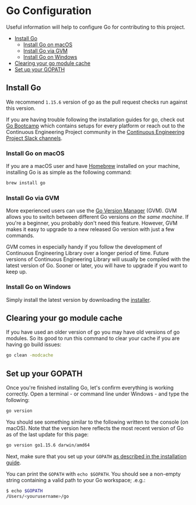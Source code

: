 # Go Configuration
Useful information will help to configure Go for contributing to this project.

- [Install Go](#Install-Go)
    * [Install Go on macOS](#Install-Go-on-macOS)
    * [Install Go via GVM](#Install-Go-via-GVM)
    * [Install Go on Windows](#Install-Go-on-Windows)
- [Clearing your go module cache](#Clearing-your-go-module-cache)
- [Set up your GOPATH](#Set-up-your-GOPATH)


## Install Go
We recommend `1.15.6` version of go as the pull request checks run against this version.

If you are having trouble following the installation guides for go, check out [Go Bootcamp](http://www.golangbootcamp.com/book/get_setup) which contains setups for every platform or reach out to the Continuous Engineering Project community in the [Continuous Engineering Project Slack channels](https://continuousengproject.slack.com).

### Install Go on macOS
If you are a macOS user and have [Homebrew](https://brew.sh/) installed on your machine, installing Go is as simple as the following command:

```sh
brew install go
```

### Install Go via GVM
More experienced users can use the [Go Version Manager](https://github.com/moovweb/gvm) (GVM). GVM allows you to switch between different Go versions *on the same machine*. If you're a beginner, you probably don't need this feature. However, GVM makes it easy to upgrade to a new released Go version with just a few commands.

GVM comes in especially handy if you follow the development of Continuous Engineering Library over a longer period of time. Future versions of Continuous Engineering Library will usually be compiled with the latest version of Go. Sooner or later, you will have to upgrade if you want to keep up.

### Install Go on Windows
Simply install the latest version by downloading the [installer](https://golang.org/dl/).


## Clearing your go module cache
If you have used an older version of go you may have old versions of go modules. So its good to run this command to clear your cache if you are having go build issues:

```sh
go clean -modcache
```


## Set up your GOPATH
Once you're finished installing Go, let's confirm everything is working correctly. Open a terminal - or command line under Windows - and type the following:

```sh
go version
```

You should see something similar to the following written to the console (on macOS). Note that the version here reflects the most recent version of Go as of the last update for this page:

```sh
go version go1.15.6 darwin/amd64
```

Next, make sure that you set up your `GOPATH` [as described in the installation guide](https://github.com/golang/go/wiki/SettingGOPATH).

You can print the `GOPATH` with `echo $GOPATH`. You should see a non-empty string containing a valid path to your Go workspace; .e.g.:

```sh
$ echo $GOPATH
/Users/<yourusername>/go
```